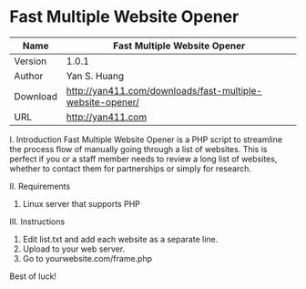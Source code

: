 # Fast Multiple Website Opener

Name  | Fast Multiple Website Opener
------------- | -------------
Version | 1.0.1
Author | Yan S. Huang
Download | http://yan411.com/downloads/fast-multiple-website-opener/
URL | http://yan411.com


I. Introduction
Fast Multiple Website Opener is a PHP script to streamline the process flow of manually going through a list of websites. This is perfect if you or a staff member needs to review a long list of websites, whether to contact them for partnerships or simply for research.

II. Requirements

1. Linux server that supports PHP

III. Instructions

1. Edit list.txt and add each website as a separate line.
2. Upload to your web server.
3. Go to yourwebsite.com/frame.php

Best of luck!


